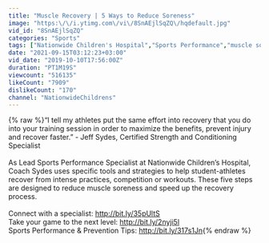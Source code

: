 ```yaml
---
title: "Muscle Recovery | 5 Ways to Reduce Soreness"
image: "https:\/\/i.ytimg.com\/vi\/8SnAEjlSqZQ\/hqdefault.jpg"
vid_id: "8SnAEjlSqZQ"
categories: "Sports"
tags: ["Nationwide Children's Hospital","Sports Performance","muscle soreness"]
date: "2021-09-15T03:12:23+03:00"
vid_date: "2019-10-10T17:56:00Z"
duration: "PT1M19S"
viewcount: "516135"
likeCount: "7909"
dislikeCount: "170"
channel: "NationwideChildrens"
---
```

{% raw %}“I tell my athletes put the same effort into recovery that you do into your training session in order to maximize the benefits, prevent injury and recover faster.” - Jeff Sydes, Certified Strength and Conditioning Specialist <br /><br />As Lead Sports Performance Specialist at Nationwide Children’s Hospital, Coach Sydes uses specific tools and strategies to help student-athletes recover from intense practices, competition or workouts.  These five steps are designed to reduce muscle soreness and speed up the recovery process.  <br /><br />Connect with a specialist: <a rel="nofollow" target="blank" href="http://bit.ly/35pUltS">http://bit.ly/35pUltS</a><br />Take your game to the next level: <a rel="nofollow" target="blank" href="http://bit.ly/2nyji5l">http://bit.ly/2nyji5l</a><br />Sports Performance &amp; Prevention Tips: <a rel="nofollow" target="blank" href="http://bit.ly/317s1Jn">http://bit.ly/317s1Jn</a>{% endraw %}
